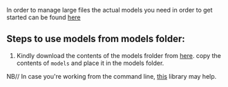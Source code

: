 In order to manage large files the actual models you need in order to get started can be found [here](https://yadi.sk/d/0MtZBN4DfpyoSQ)

## Steps to use models from models folder:
1. Kindly download the contents of the models frolder from  [here](https://yadi.sk/d/0MtZBN4DfpyoSQ). copy the contents of `models` and place it in the models folder.

NB// In case you're working from the command line, [this](https://pypi.org/project/wldhx.yadisk-direct/) library may help.
